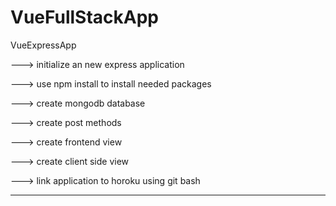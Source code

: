 # VueFullStackApp
 VueExpressApp

---> initialize an new express application

---> use npm install to install needed packages

---> create mongodb database

---> create post methods

---> create frontend view

---> create client side view

---> link application to horoku using git bash

-----------------------------------------------------------------------------------

